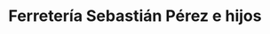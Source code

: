 ---
title: "Ferretería Sebastián Pérez e hijos"
url: /santa-barbara-de-casa/ferreteria-sebastian-perez-e-hijos/
shop: hardware
---